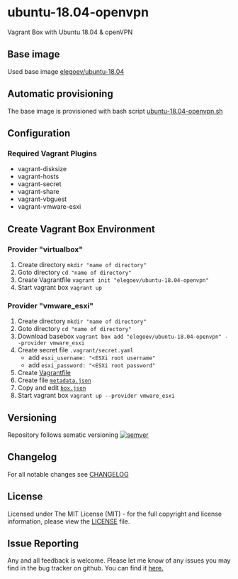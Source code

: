 # ubuntu-18.04-openvpn

Vagrant Box with Ubuntu 18.04 & openVPN

## Base image

Used base image [elegoev/ubuntu-18.04](https://app.vagrantup.com/elegoev/boxes/ubuntu-18.04)

## Automatic provisioning

The base image is provisioned with bash script [ubuntu-18.04-openvpn.sh](https://github.com/elegoev/basebox-ubuntu-18.04-openvpn/blob/master/provisioning/ubuntu-18.04-openvpn.sh)

## Configuration

### Required Vagrant Plugins

- vagrant-disksize
- vagrant-hosts
- vagrant-secret
- vagrant-share
- vagrant-vbguest
- vagrant-vmware-esxi

##  Create Vagrant Box Environment

### Provider "virtualbox"

1. Create directory `mkdir "name of directory"`
1. Goto directory `cd "name of directory"`
1. Create Vagrantfile `vagrant init "elegoev/ubuntu-18.04-openvpn"`
1. Start vagrant box `vagrant up`

### Provider "vmware_esxi"

1. Create directory `mkdir "name of directory"`
1. Goto directory `cd "name of directory"`
1. Download basebox `vagrant box add "elegoev/ubuntu-18.04-openvpn" --provider vmware_esxi`
1. Create secret file `.vagrant/secret.yaml`
   - add `esxi_username: "<ESXi root username"`
   - add `esxi_password: "<ESXi root password"`
1. Create [Vagrantfile](https://github.com/elegoev/vagrant-ubuntu-18.04-images/blob/master/jenkins/vagrant/Vagrantfile.tpl)
1. Create file [`metadata.json`](https://github.com/elegoev/vagrant-ubuntu-18.04-images/blob/master/jenkins/vagrant/metadata.json.tpl)
1. Copy and edit [`box.json`](https://github.com/elegoev/vagrant-ubuntu-18.04-images/blob/master/jenkins/vagrant/box.json)
1. Start vagrant box `vagrant up --provider vmware_esxi`

## Versioning

Repository follows sematic versioning  [![semver](https://img.shields.io/badge/semver-2.0.0-green.svg)](http://semver.org)

## Changelog

For all notable changes see [CHANGELOG](https://github.com/elegoev/basebox-ubuntu-18.04-nfs/blob/master/CHANGELOG.md)

## License

Licensed under The MIT License (MIT) - for the full copyright and license information, please view the [LICENSE](https://github.com/elegoev/basebox-ubuntu-18.04-openvpn/blob/master/LICENSE) file.

## Issue Reporting

Any and all feedback is welcome.  Please let me know of any issues you may find in the bug tracker on github. You can find it [here.](https://github.com/elegoev/basebox-ubuntu-18.04-openvpn/issues)
